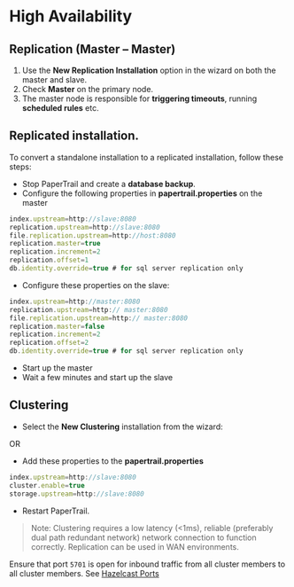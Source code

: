 # High Availability

## Replication (Master – Master)

1.  Use the **New Replication Installation** option in the wizard on both the master and slave.  
2.  Check **Master** on the primary node.  
3.  The master node is responsible for **triggering timeouts**, running **scheduled rules** etc.  

## Replicated installation.

To convert a standalone installation to a replicated installation, follow these steps:  

*  Stop PaperTrail and create a **database backup**.  
*  Configure the following properties in **papertrail.properties** on the master

```javascript
index.upstream=http://slave:8080
replication.upstream=http://slave:8080  
file.replication.upstream=http://host:8080  
replication.master=true  
replication.increment=2  
replication.offset=1  
db.identity.override=true # for sql server replication only  
```

*  Configure these properties on the slave:  

```javascript
index.upstream=http://master:8080  
replication.upstream=http:// master:8080
file.replication.upstream=http:// master:8080  
replication.master=false  
replication.increment=2  
replication.offset=2  
db.identity.override=true # for sql server replication only  
```

*  Start up the master
*  Wait a few minutes and start up the slave

## Clustering

*  Select the **New Clustering** installation from the wizard:  

OR

*  Add these properties to the **papertrail.properties**  
```javascript
index.upstream=http://slave:8080   
cluster.enable=true   
storage.upstream=http://slave:8080  
```
*  Restart PaperTrail.

> Note: Clustering requires a low latency (<1ms), reliable (preferably dual path redundant network) network connection to function correctly.  Replication can be used in WAN environments.

Ensure that port `5701` is open for inbound traffic from all cluster members to all cluster members. See [Hazelcast Ports](http://docs.hazelcast.org/docs/3.3/manual/html/ports.html)
